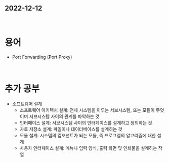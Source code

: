 ## 2022-12-12
<br/>

# 용어
- Port Forwarding (Port Proxy)

<br/>

# 추가 공부
- 소프트웨어 설계
    - 소프트웨어 아키텍처 설계: 전체 시스템을 이루는 서브시스템, 또는 모듈이 무엇이며 서브시스템 사이의 관계를 파악하는 것
    - 인터페이스 설계: 서브시스템 사이의 인터페이스를 설계하고 정의하는 것
    - 자료 저장소 설계: 파일이나 데이터베이스를 설계하는 것
    - 모듈 설계: 시스템의 컴포넌트가 되는 모듈, 즉 프로그램의 알고리즘에 대한 설계
    - 사용자 인터페이스 설계: 메뉴나 입력 양식, 출력 화면 및 인쇄물을 설계하는 작업